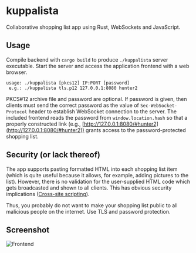 # kuppalista

Collaborative shopping list app using Rust, WebSockets and JavaScript.


## Usage

Compile backend with `cargo build` to produce `./kuppalista` server executable.
Start the server and access the application frontend with a web browser.

```
usage: ./kuppalista [pkcs12] IP:PORT [password]
 e.g.: ./kuppalista tls.p12 127.0.0.1:8080 hunter2
```

PKCS#12 archive file and password are optional. If password is given, then
clients must send the correct password as the value of `Sec-WebSocket-Protocol`
header to establish WebSocket connection to the server. The included frontend
reads the password from `window.location.hash` so that a properly constructed
link (e.g., [http://127.0.0.1:8080/#hunter2](http://127.0.0.1:8080/#hunter2))
grants access to the password-protected shopping list.


## Security (or lack thereof)

The app supports pasting formatted HTML into each shopping list item (which is
quite useful because it allows, for example, adding pictures to the list).
However, there is no validation for the user-supplied HTML code which gets
broadcasted and shown to all clients. This has obvious security implications
([Cross-site scripting](https://en.wikipedia.org/wiki/Cross-site_scripting)).

Thus, you probably do not want to make your shopping list public to all
malicious people on the internet. Use TLS and password protection.


## Screenshot

![Frontend](https://i.imgur.com/JMfIYP7.png)
